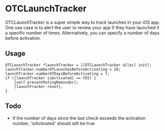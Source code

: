 # OTCLaunchTracker

OTCLaunchTracker is a super simple way to track launches in your iOS app. One use case is to alert the user to review your app if they have launched it a specific number of times. Alternatively, you can specify a number of days before activation.

## Usage

```obj-c
OTCLaunchTracker *launchTracker = [[OTCLaunchTracker alloc] init];
launchTracker.numberOfLaunchesBeforeActivating = 10;
launchTracker.numberOfDaysBeforeActivating = 7;
if ([launchTracker isActivated] == YES) {
	[self presentRatingReminder];
	[launchTracker reset];
}
```

## Todo
* If the number of days since the last check exceeds the activation number, 'isActivated' should still be true